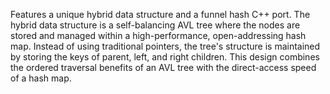 Features a unique hybrid data structure and a funnel hash C++ port. The hybrid data structure is a self-balancing AVL tree where the nodes are stored and managed within a high-performance, open-addressing hash map. Instead of using traditional pointers, the tree's structure is maintained by storing the keys of parent, left, and right children. This design combines the ordered traversal benefits of an AVL tree with the direct-access speed of a hash map.
